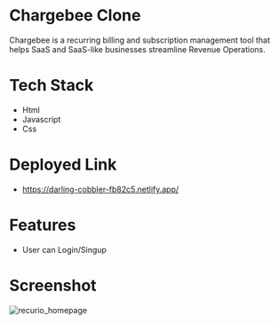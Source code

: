# Chargebee Clone 

Chargebee is a recurring billing and subscription management tool that helps SaaS and SaaS-like businesses streamline Revenue Operations.

# Tech Stack
- Html
- Javascript
- Css

# Deployed Link 
- https://darling-cobbler-fb82c5.netlify.app/

# Features
- User can Login/Singup

# Screenshot

![recurio_homepage](https://github.com/rahulchamoli12/zonked-idea-3873/assets/79252872/873b8a6f-cfcb-4914-90f1-4b753b21a979)
